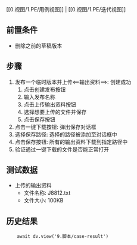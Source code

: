 [[0.视图/1.PE/用例视图]] | [[0.视图/1.PE/迭代视图]]

## 前置条件

- 删除之前的草稿版本

## 步骤

1. 发布一个临时版本并上传<==输出资料==>: 创建成功
	1. 点击创建发布按钮
	2. 输入发布名称
	3. 点击上传输出资料按钮
	4. 选择想要上传的文件并保存
	5. 点击保存按钮
2. 点击一键下载按钮: 弹出保存对话框
3. 选择保存路径: 选择的路径被添加至对话框中
4. 点击保存按钮: 所有的输出资料下载到指定路径中
5. 验证通过一键下载的文件是否能正常打开

## 测试数据

- 上传的输出资料
	- 文件名称: J8812.txt
	- 文件大小: 100KB

## 历史结果

```dataviewjs
    await dv.view('9.脚本/case-result')
```
